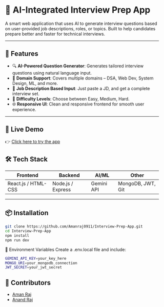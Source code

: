 # 🤖 AI-Integrated Interview Prep App

A smart web application that uses AI to generate interview questions based on user-provided job descriptions, roles, or topics. Built to help candidates prepare better and faster for technical interviews.

---

## 🚀 Features

- 🔍 **AI-Powered Question Generator**: Generates tailored interview questions using natural language input.
- 🧠 **Domain Support**: Covers multiple domains – DSA, Web Dev, System Design, ML, and more.
- 📄 **Job Description Based Input**: Just paste a JD, and get a complete interview set.
- 🎯 **Difficulty Levels**: Choose between Easy, Medium, Hard.
- 🌐 **Responsive UI**: Clean and responsive frontend for smooth user experience.

---

## 🔗 Live Demo

👉 [Click here to try the app](https://interview-prep-app-phi.vercel.app/)


## 🛠️ Tech Stack

| Frontend | Backend | AI/ML | Other |
|----------|---------|-------|-------|
| React.js / HTML-CSS | Node.js / Express | Gemini API | MongoDB, JWT, Git |

---

## 📦 Installation

```bash
git clone https://github.com/Amanraj0911/Interview-Prep-App.git
cd Interview-Prep-App
npm install
npm run dev
```

🔑 Environment Variables
Create a .env.local file and include:

```bash
GEMINI_API_KEY=your_key_here
MONGO_URI=your_mongodb_connection
JWT_SECRET=your_jwt_secret

```
## 👥 Contributors

- [Aman Raj](https://github.com/Amanraj0911)
- [Anand Raj](https://github.com/anandraj10)


